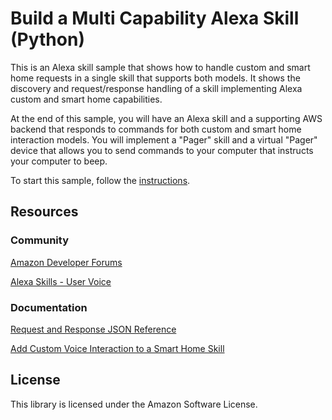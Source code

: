 # Build a Multi Capability Alexa Skill (Python)

This is an Alexa skill sample that shows how to handle custom and smart home requests in a single skill that supports both models. It shows the discovery and request/response handling of a skill implementing Alexa custom and smart home capabilities.

At the end of this sample, you will have an Alexa skill and a supporting AWS backend that responds to commands for both custom and smart home interaction models. You will implement a "Pager" skill and a virtual "Pager" device that allows you to send commands to your computer that instructs your computer to beep.

To start this sample, follow the [instructions](./instructions/README.md).

## Resources

### Community
[Amazon Developer Forums](https://forums.developer.amazon.com/spaces/165/index.html)

[Alexa Skills - User Voice](https://alexa.uservoice.com)

### Documentation
[Request and Response JSON Reference](https://developer.amazon.com/docs/custom-skills/request-and-response-json-reference.html)

[Add Custom Voice Interaction to a Smart Home Skill](https://developer.amazon.com/docs/smarthome/add-custom-voice-interaction-to-a-smart-home-skill.html)

## License

This library is licensed under the Amazon Software License.
